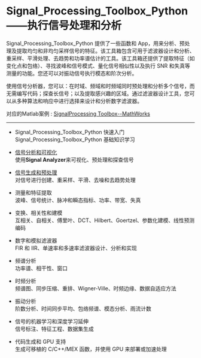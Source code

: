 # Signal_Processing_Toolbox_Python——执行信号处理和分析

Signal_Processing_Toolbox_Python 提供了一些函数和 App，用来分析、预处理及提取均匀和非均匀采样信号的特征。该工具箱包含可用于滤波器设计和分析、重采样、平滑处理、去趋势和功率谱估计的工具。该工具箱还提供了提取特征（如变化点和包络）、寻找波峰和信号模式、量化信号相似性以及执行 SNR 和失真等测量的功能。您还可以对振动信号执行模态和阶次分析。

使用信号分析器，您可以：在时域、频域和时频域同时预处理和分析多个信号，而无需编写代码；探查长信号；以及提取感兴趣的区域。通过滤波器设计工具，您可以从多种算法和响应中进行选择来设计和分析数字滤波器。

对应的Matlab案例 : [SignalProcessing Toolbox--MathWorks](https://ww2.mathworks.cn/help/signal/index.html?s_tid=CRUX_lftnav)  

---

- Signal_Processing_Toolbox_Python 快速入门  
Signal_Processing_Toolbox_Python 基础知识学习

- [信号分析和可视化](./Content/Signal_Processing_Toolbox快速入门.md)  
使用**Signal Analyzer**来可视化、预处理和探查信号

- [信号生成和预处理](./Content/信号生成和预处理.md)  
对信号进行创建、重采样、平滑、去噪和去趋势处理

- 测量和特征提取  
波峰、信号统计、脉冲和瞬态指标、功率、带宽、失真

- 变换、相关性和建模  
互相关、自相关、傅里叶、DCT、Hilbert、Goertzel、参数化建模、线性预测编码

- 数字和模拟滤波器  
FIR 和 IIR、单速率和多速率滤波器设计、分析和实现

- 频谱分析  
功率谱、相干性、窗口

- 时频分析  
频谱图、同步压缩、重排、Wigner-Ville、时频边缘、数据自适应方法

- 振动分析  
阶数分析、时间同步平均、包络频谱、模态分析、雨流计数

- 信号的机器学习和深度学习延伸  
信号标注、特征工程、数据集生成

- 代码生成和 GPU 支持  
生成可移植的 C/C++/MEX 函数，并使用 GPU 来部署或加速处理

